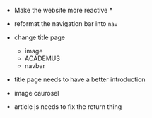 * Make the website more reactive
    * 
* reformat the navigation bar into ```nav```

* change title page
    * image
    * ACADEMUS
    * navbar

* title page needs to have a better introduction
* image caurosel

* article js needs to fix the return thing